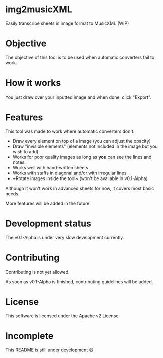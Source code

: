 # img2musicXML
Easily transcribe sheets in image format to MusicXML (WIP)

# Objective
The objective of this tool is to be used when automatic converters fail to work.

# How it works
You just draw over your inputted image and when done, click "Export".

# Features
This tool was made to work where automatic converters don't:
 * Draw every element on top of a image (you can adjust the opacity)
 * Draw "invisible elements" (elements not included in the image but you wish to add)
 * Works for poor quality images as long as **you** can see the lines and notes.
 * Works well with hand-written sheets
 * Works with staffs in diagonal and/or with irregular lines
 * ~Rotate images inside the tool~ (won't be available in v0.1-Alpha)


Although it won't work in advanced sheets for now, it covers most basic needs.

More features will be added in the future.

# Development status
The v0.1-Alpha is under very slow development currently.

# Contributing
Contributing is not yet allowed.

As soon as v0.1-Alpha is finished, contributing guidelines will be added.

# License
This software is licensed under the Apache v2 License

# Incomplete
This README is still under development :smile:
